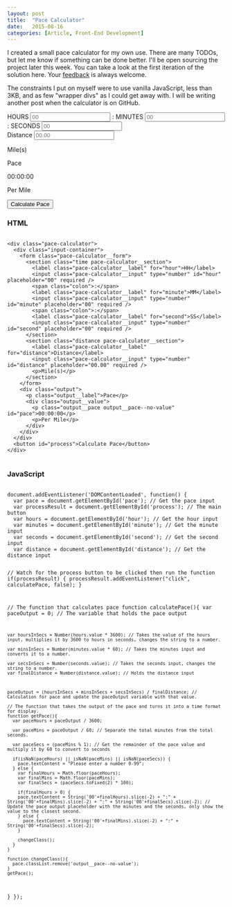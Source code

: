 ```yaml
---
layout: post
title:  "Pace Calculator"
date:   2015-08-16
categories: [Article, Front-End Development]
---
```

I created a small pace calculator for my own use. There are many TODOs, but let me know if something can be done better. I'll be open sourcing the project later this week. You can take a look at the first iteration of the solution here. Your [feedback](https://twitter.com/BenJoyceCT) is always welcome.

The constraints I put on myself were to use vanilla JavaScript, less than 3KB, and as few "wrapper divs" as I could get away with. I will be writing another post when the calculator is on GitHub.

<link rel="stylesheet" href="/css/build/calculator.css">
<script src="/js/paceCalculator.js"></script>
<div class="pace-calculator">
  <div class="input-container">
    <form class="pace-calculator__form">
      <section class="time pace-calculator__section">
        <label class="pace-calculator__label" for="hour">HOURS</label>
        <input class="pace-calculator__input" type="number" id="hour" placeholder="00" required />
        <span class="colon">:</span>
        <label class="pace-calculator__label" for="minute">MINUTES</label>
        <input class="pace-calculator__input" type="number" id="minute" placeholder="00" required />
        <span class="colon">:</span>
        <label class="pace-calculator__label" for="second">SECONDS</label>
        <input class="pace-calculator__input" type="number" id="second" placeholder="00" required />
      </section>
      <section class="distance pace-calculator__section">
        <label class="pace-calculator__label" for="distance">Distance</label>
        <input class="pace-calculator__input" type="number" id="distance" placeholder="00.00" required />
        <p>Mile(s)</p>
      </section>
    </form>
    <div class="output">
      <p class="output__label">Pace</p>
      <div class="output__value">
        <p class="output__pace output__pace--no-value" id="pace">00:00:00</p>
        <p>Per Mile</p>
      </div>
    </div>
  </div>
  <button id="process">Calculate Pace</button>
</div>

<h3>HTML</h3>
<pre>
<code>
&lt;div class="pace-calculator">
  &lt;div class="input-container">
    &lt;form class="pace-calculator__form">
      &lt;section class="time pace-calculator__section">
        &lt;label class="pace-calculator__label" for="hour">HH&lt;/label>
        &lt;input class="pace-calculator__input" type="number" id="hour" placeholder="00" required />
        &lt;span class="colon">:&lt;/span>
        &lt;label class="pace-calculator__label" for="minute">MM&lt;/label>
        &lt;input class="pace-calculator__input" type="number" id="minute" placeholder="00" required />
        &lt;span class="colon">:&lt;/span>
        &lt;label class="pace-calculator__label" for="second">SS&lt;/label>
        &lt;input class="pace-calculator__input" type="number" id="second" placeholder="00" required />
      &lt;/section>
      &lt;section class="distance pace-calculator__section">
        &lt;label class="pace-calculator__label" for="distance">Distance&lt;/label>
        &lt;input class="pace-calculator__input" type="number" id="distance" placeholder="00.00" required />
        &lt;p>Mile(s)&lt;/p>
      &lt;/section>
    &lt;/form>
    &lt;div class="output">
      &lt;p class="output__label">Pace&lt;/p>
      &lt;div class="output__value">
        &lt;p class="output__pace output__pace--no-value" id="pace">00:00:00&lt;/p>
        &lt;p>Per Mile&lt;/p>
      &lt;/div>
    &lt;/div>
  &lt;/div>
  &lt;button id="process">Calculate Pace&lt;/button>
&lt;/div>
</code>
</pre>

<h3>JavaScript</h3>
<pre>
<code>
document.addEventListener('DOMContentLoaded', function() {
  var pace = document.getElementById('pace'); // Get the pace input
  var processResult = document.getElementById('process'); // The main button
  var hours = document.getElementById('hour'); // Get the hour input
  var minutes = document.getElementById('minute'); // Get the minute input
  var seconds = document.getElementById('second'); // Get the second input
  var distance = document.getElementById('distance'); // Get the distance input

  // Watch for the process button to be clicked then run the function
  if(processResult) {
    processResult.addEventListener("click", calculatePace, false);
  }

  // The function that calculates pace
  function calculatePace(){
    var paceOutput = 0; // The variable that holds the pace output

    var hoursInSecs = Number(hours.value * 3600); // Takes the value of the hours input, multiplies it by 3600 to hours in seconds, changes the string to a number.

    var minsInSecs = Number(minutes.value * 60); // Takes the minutes input and converts it to a number.

    var secsInSecs = Number(seconds.value); // Takes the seconds input, changes the string to a number.
    var finalDistance = Number(distance.value); // Holds the distance input



    paceOutput = (hoursInSecs + minsInSecs + secsInSecs) / finalDistance; // Calculation for pace and update the paceOutput variable with that value.

    // The function that takes the output of the pace and turns it into a time format for display.
    function getPace(){
      var paceHours = paceOutput / 3600;

      var paceMins = paceOutput / 60; // Separate the total minutes from the total seconds.

      var paceSecs = (paceMins % 1); // Get the remainder of the pace value and multiply it by 60 to convert to seconds

      if(isNaN(paceHours) || isNaN(paceMins) || isNaN(paceSecs)) {
        pace.textContent = "Please enter a number 0-99";
      } else {
        var finalHours = Math.floor(paceHours);
        var finalMins = Math.floor(paceMins);
        var finalSecs = (paceSecs.toFixed(2) * 100);

        if(finalHours > 0) {
        pace.textContent = String('00'+finalHours).slice(-2) + ":" + String('00'+finalMins).slice(-2) + ":" + String('00'+finalSecs).slice(-2); // Update the pace output placeholder with the minutes and the seconds, only show the value to the closest second.
        } else {
          pace.textContent = String('00'+finalMins).slice(-2) + ":" + String('00'+finalSecs).slice(-2);
        }

        changeClass();
      }
    }

    function changeClass(){
      pace.classList.remove('output__pace--no-value');
    }
    getPace();
  }
});
</code>
</pre>
